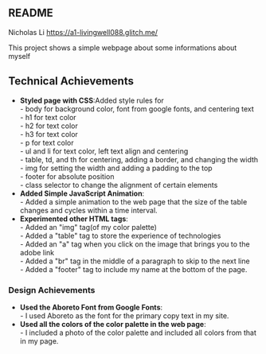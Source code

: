 ## README

Nicholas Li
https://a1-livingwell088.glitch.me/

This project shows a simple webpage about some informations about myself

## Technical Achievements

- **Styled page with CSS**:Added style rules for
  <br>- body for background color, font from google fonts, and centering text
  <br>- h1 for text color
  <br>- h2 for text color
  <br>- h3 for text color
  <br>- p for text color
  <br>- ul and li for text color, left text align and centering
  <br>- table, td, and th for centering, adding a border, and changing the width
  <br>- img for setting the width and adding a padding to the top
  <br>- footer for absolute position
  <br>- class selector to change the alignment of certain elements
- **Added Simple JavaScript Animation**: <br>- Added a simple animation to the web page that the size of the table changes and cycles within a time interval.
- **Experimented other HTML tags**: <br>- Added an "img" tag(of my color palette) <br>- Added a "table" tag to store the experience of technologies<br>- Added an "a" tag when you click on the image that brings you to the adobe link<br>- Added a "br" tag in the middle of a paragraph to skip to the next line<br>- Added a "footer" tag to include my name at the bottom of the page.

### Design Achievements

- **Used the Aboreto Font from Google Fonts**: <br>- I used Aboreto as the font for the primary copy text in my site.
- **Used all the colors of the color palette in the web page**:<br>- I included a photo of the color palette and included all colors from that in my page.
